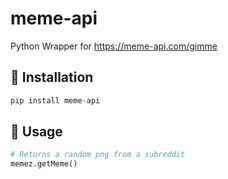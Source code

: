 # meme-api
Python Wrapper for https://meme-api.com/gimme

## 📨 Installation
```python
pip install meme-api
```

## 🤯 Usage
```python
# Returns a random png from a subreddit
memez.getMeme()
```